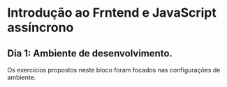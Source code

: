 # Introdução ao Frntend e JavaScript assíncrono

## Dia 1: Ambiente de desenvolvimento.

Os exercícios propostos neste bloco foram focados nas configurações de ambiente.
